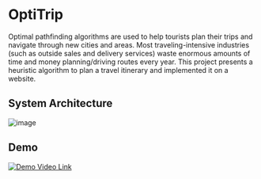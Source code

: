 # OptiTrip
Optimal pathfinding algorithms are used to help tourists plan their trips and navigate through new cities and areas. Most traveling-intensive industries (such as outside sales and delivery services) waste enormous amounts of time and money planning/driving routes every year. This project presents a heuristic algorithm to plan a travel itinerary and implemented it on a website. 

## System Architecture
![image](https://github.com/naziya-19/optimal-path-finder/assets/96718528/268893f4-8107-4e02-9baa-9ed6e71ee878)

## Demo

[![Demo Video Link](https://github.com/naziya-19/optimal-path-finder/assets/96718528/7c462024-2a21-4ff7-b5fa-6d253753c3de)](https://youtu.be/oStZ-PFVQFA)
